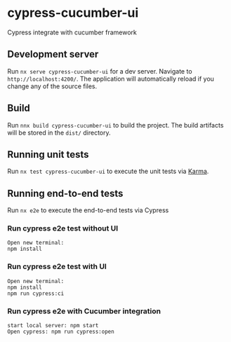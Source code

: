 # cypress-cucumber-ui
 
Cypress integrate with cucumber framework

## Development server

Run `nx serve cypress-cucumber-ui` for a dev server. Navigate to `http://localhost:4200/`. The application will automatically reload if you change any of the source files.


## Build

Run `nnx build cypress-cucumber-ui` to build the project. The build artifacts will be stored in the `dist/` directory.

## Running unit tests

Run `nx test cypress-cucumber-ui` to execute the unit tests via [Karma](https://karma-runner.github.io).

## Running end-to-end tests

Run `nx e2e` to execute the end-to-end tests via Cypress

### Run cypress e2e test without UI
```
Open new terminal:
npm install

```

### Run cypress e2e test with UI
```
Open new terminal:
npm install
npm run cypress:ci

```
### Run cypress e2e with Cucumber integration
```
start local server: npm start
Open cypress: npm run cypress:open

